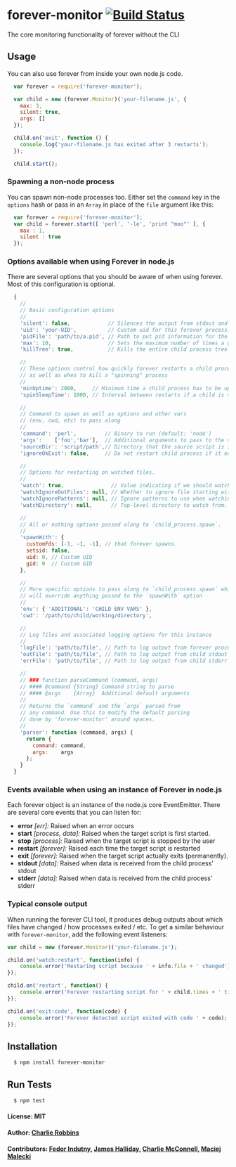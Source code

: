 # forever-monitor [![Build Status](https://secure.travis-ci.org/foreverjs/forever-monitor.png)](http://travis-ci.org/foreverjs/forever-monitor)

The core monitoring functionality of forever without the CLI

## Usage
You can also use forever from inside your own node.js code.

``` js
  var forever = require('forever-monitor');

  var child = new (forever.Monitor)('your-filename.js', {
    max: 3,
    silent: true,
    args: []
  });

  child.on('exit', function () {
    console.log('your-filename.js has exited after 3 restarts');
  });

  child.start();
```

### Spawning a non-node process
You can spawn non-node processes too. Either set the `command` key in the
`options` hash or pass in an `Array` in place of the `file` argument like this:

``` js
  var forever = require('forever-monitor');
  var child = forever.start([ 'perl', '-le', 'print "moo"' ], {
    max : 1,
    silent : true
  });
```

### Options available when using Forever in node.js
There are several options that you should be aware of when using forever. Most of this configuration is optional.

``` js
  {
    //
    // Basic configuration options
    //
    'silent': false,            // Silences the output from stdout and stderr in the parent process
    'uid': 'your-UID',          // Custom uid for this forever process. (default: autogen)
    'pidFile': 'path/to/a.pid', // Path to put pid information for the process(es) started
    'max': 10,                  // Sets the maximum number of times a given script should run
    'killTree': true,           // Kills the entire child process tree on `exit`

    //
    // These options control how quickly forever restarts a child process
    // as well as when to kill a "spinning" process
    //
    'minUptime': 2000,     // Minimum time a child process has to be up. Forever will 'exit' otherwise.
    'spinSleepTime': 1000, // Interval between restarts if a child is spinning (i.e. alive < minUptime).

    //
    // Command to spawn as well as options and other vars
    // (env, cwd, etc) to pass along
    //
    'command': 'perl',         // Binary to run (default: 'node')
    'args':    ['foo','bar'],  // Additional arguments to pass to the script,
    'sourceDir': 'script/path',// Directory that the source script is in
    'ignoreOkExit': false,     // Do not restart child process if it exits with code 0 (default: false)

    //
    // Options for restarting on watched files.
    //
    'watch': true,               // Value indicating if we should watch files.
    'watchIgnoreDotFiles': null, // Whether to ignore file starting with a '.'
    'watchIgnorePatterns': null, // Ignore patterns to use when watching files.
    'watchDirectory': null,      // Top-level directory to watch from.

    //
    // All or nothing options passed along to `child_process.spawn`.
    //
    'spawnWith': {
      customFds: [-1, -1, -1], // that forever spawns.
      setsid: false,
      uid: 0, // Custom UID
      gid: 0  // Custom GID
    },

    //
    // More specific options to pass along to `child_process.spawn` which
    // will override anything passed to the `spawnWith` option
    //
    'env': { 'ADDITIONAL': 'CHILD ENV VARS' },
    'cwd': '/path/to/child/working/directory',

    //
    // Log files and associated logging options for this instance
    //
    'logFile': 'path/to/file', // Path to log output from forever process (when daemonized)
    'outFile': 'path/to/file', // Path to log output from child stdout
    'errFile': 'path/to/file', // Path to log output from child stderr

    //
    // ### function parseCommand (command, args)
    // #### @command {String} Command string to parse
    // #### @args    {Array}  Additional default arguments
    //
    // Returns the `command` and the `args` parsed from
    // any command. Use this to modify the default parsing
    // done by 'forever-monitor' around spaces.
    //
    'parser': function (command, args) {
      return {
        command: command,
        args:    args
      };
    }
  }
```

### Events available when using an instance of Forever in node.js
Each forever object is an instance of the node.js core EventEmitter. There are several core events that you can listen for:

* **error**   _[err]:_             Raised when an error occurs
* **start**   _[process, data]:_   Raised when the target script is first started.
* **stop**    _[process]:_         Raised when the target script is stopped by the user
* **restart** _[forever]:_         Raised each time the target script is restarted
* **exit**    _[forever]:_         Raised when the target script actually exits (permanently).
* **stdout**  _[data]:_            Raised when data is received from the child process' stdout
* **stderr**  _[data]:_            Raised when data is received from the child process' stderr

### Typical console output

When running the forever CLI tool, it produces debug outputs about which files have changed / how processes exited / etc. To get a similar behaviour with `forever-monitor`, add the following event listeners:

```js
var child = new (forever.Monitor)('your-filename.js');

child.on('watch:restart', function(info) {
    console.error('Restaring script because ' + info.file + ' changed');
});

child.on('restart', function() {
    console.error('Forever restarting script for ' + child.times + ' time');
});

child.on('exit:code', function(code) {
    console.error('Forever detected script exited with code ' + code);
});
```

## Installation

``` bash
  $ npm install forever-monitor
```

## Run Tests

``` bash
  $ npm test
```

#### License: MIT
#### Author: [Charlie Robbins](http://github.com/indexzero)
#### Contributors: [Fedor Indutny](http://github.com/indutny), [James Halliday](http://substack.net/), [Charlie McConnell](http://github.com/avianflu), [Maciej Malecki](http://github.com/mmalecki)

